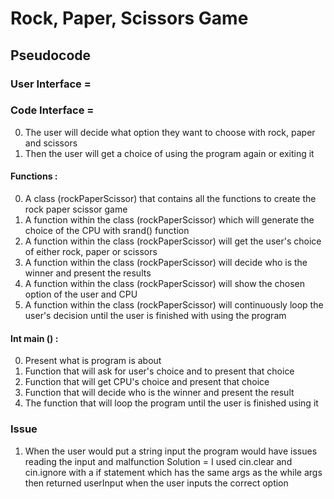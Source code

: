 # Rock, Paper, Scissors Game

## Pseudocode

### User Interface =

### Code Interface =

0. The user will decide what option they want to choose with rock, paper and scissors
1. Then the user will get a choice of using the program again or exiting it

#### Functions :

0. A class (rockPaperScissor) that contains all the functions to create the rock paper scissor game
1. A function within the class (rockPaperScissor) which will generate the choice of the CPU with srand() function
2. A function within the class (rockPaperScissor) will get the user's choice of either rock, paper or scissors
3. A function within the class (rockPaperScissor) will decide who is the winner and present the results
4. A function within the class (rockPaperScissor) will show the chosen option of the user and CPU
5. A function within the class (rockPaperScissor) will continuously loop the user's decision until the user is finished with using the program

#### Int main () :

0. Present what is program is about
1. Function that will ask for user's choice and to present that choice
2. Function that will get CPU's choice and present that choice
3. Function that will decide who is the winner and present the result
4. The function that will loop the program until the user is finished using it

### Issue

1. When the user would put a string input the program would have issues reading the input and malfunction
   Solution = I used cin.clear and cin.ignore with a if statement which has the same args as the while args then returned userInput when the user inputs the correct option
